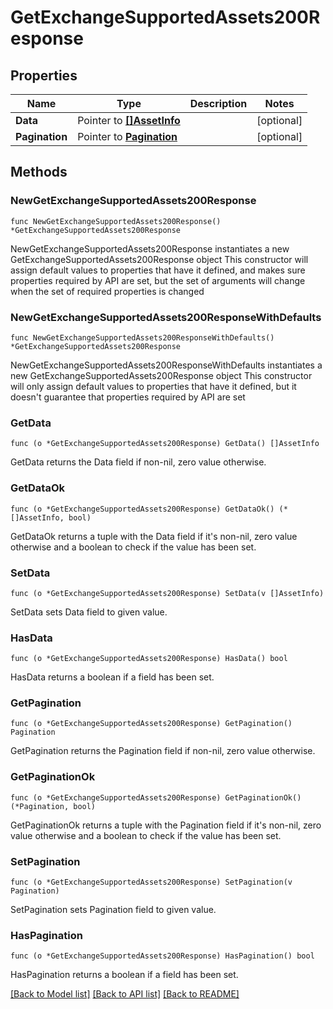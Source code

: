 # GetExchangeSupportedAssets200Response

## Properties

Name | Type | Description | Notes
------------ | ------------- | ------------- | -------------
**Data** | Pointer to [**[]AssetInfo**](AssetInfo.md) |  | [optional] 
**Pagination** | Pointer to [**Pagination**](Pagination.md) |  | [optional] 

## Methods

### NewGetExchangeSupportedAssets200Response

`func NewGetExchangeSupportedAssets200Response() *GetExchangeSupportedAssets200Response`

NewGetExchangeSupportedAssets200Response instantiates a new GetExchangeSupportedAssets200Response object
This constructor will assign default values to properties that have it defined,
and makes sure properties required by API are set, but the set of arguments
will change when the set of required properties is changed

### NewGetExchangeSupportedAssets200ResponseWithDefaults

`func NewGetExchangeSupportedAssets200ResponseWithDefaults() *GetExchangeSupportedAssets200Response`

NewGetExchangeSupportedAssets200ResponseWithDefaults instantiates a new GetExchangeSupportedAssets200Response object
This constructor will only assign default values to properties that have it defined,
but it doesn't guarantee that properties required by API are set

### GetData

`func (o *GetExchangeSupportedAssets200Response) GetData() []AssetInfo`

GetData returns the Data field if non-nil, zero value otherwise.

### GetDataOk

`func (o *GetExchangeSupportedAssets200Response) GetDataOk() (*[]AssetInfo, bool)`

GetDataOk returns a tuple with the Data field if it's non-nil, zero value otherwise
and a boolean to check if the value has been set.

### SetData

`func (o *GetExchangeSupportedAssets200Response) SetData(v []AssetInfo)`

SetData sets Data field to given value.

### HasData

`func (o *GetExchangeSupportedAssets200Response) HasData() bool`

HasData returns a boolean if a field has been set.

### GetPagination

`func (o *GetExchangeSupportedAssets200Response) GetPagination() Pagination`

GetPagination returns the Pagination field if non-nil, zero value otherwise.

### GetPaginationOk

`func (o *GetExchangeSupportedAssets200Response) GetPaginationOk() (*Pagination, bool)`

GetPaginationOk returns a tuple with the Pagination field if it's non-nil, zero value otherwise
and a boolean to check if the value has been set.

### SetPagination

`func (o *GetExchangeSupportedAssets200Response) SetPagination(v Pagination)`

SetPagination sets Pagination field to given value.

### HasPagination

`func (o *GetExchangeSupportedAssets200Response) HasPagination() bool`

HasPagination returns a boolean if a field has been set.


[[Back to Model list]](../README.md#documentation-for-models) [[Back to API list]](../README.md#documentation-for-api-endpoints) [[Back to README]](../README.md)


